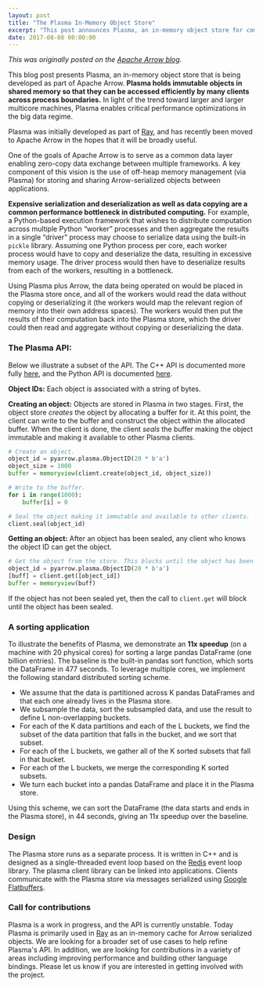 ```yaml
---
layout: post
title: "The Plasma In-Memory Object Store"
excerpt: "This post announces Plasma, an in-memory object store for communicating data between processes."
date: 2017-08-08 00:00:00
---
```


*This was originally posted on the [Apache Arrow blog][1]*.

This blog post presents Plasma, an in-memory object store that is being
developed as part of Apache Arrow. **Plasma holds immutable objects in shared
memory so that they can be accessed efficiently by many clients across process
boundaries.** In light of the trend toward larger and larger multicore machines,
Plasma enables critical performance optimizations in the big data regime.

Plasma was initially developed as part of [Ray][2], and has recently been moved
to Apache Arrow in the hopes that it will be broadly useful.

One of the goals of Apache Arrow is to serve as a common data layer enabling
zero-copy data exchange between multiple frameworks. A key component of this
vision is the use of off-heap memory management (via Plasma) for storing and
sharing Arrow-serialized objects between applications.

**Expensive serialization and deserialization as well as data copying are a
common performance bottleneck in distributed computing.** For example, a
Python-based execution framework that wishes to distribute computation across
multiple Python “worker” processes and then aggregate the results in a single
“driver” process may choose to serialize data using the built-in `pickle`
library. Assuming one Python process per core, each worker process would have to
copy and deserialize the data, resulting in excessive memory usage. The driver
process would then have to deserialize results from each of the workers,
resulting in a bottleneck.

Using Plasma plus Arrow, the data being operated on would be placed in the
Plasma store once, and all of the workers would read the data without copying or
deserializing it (the workers would map the relevant region of memory into their
own address spaces). The workers would then put the results of their computation
back into the Plasma store, which the driver could then read and aggregate
without copying or deserializing the data.

### The Plasma API:

Below we illustrate a subset of the API. The C++ API is documented more fully
[here][5], and the Python API is documented [here][6].

**Object IDs:** Each object is associated with a string of bytes.

**Creating an object:** Objects are stored in Plasma in two stages. First, the
object store *creates* the object by allocating a buffer for it. At this point,
the client can write to the buffer and construct the object within the allocated
buffer. When the client is done, the client *seals* the buffer making the object
immutable and making it available to other Plasma clients.

```python
# Create an object.
object_id = pyarrow.plasma.ObjectID(20 * b'a')
object_size = 1000
buffer = memoryview(client.create(object_id, object_size))

# Write to the buffer.
for i in range(1000):
    buffer[i] = 0

# Seal the object making it immutable and available to other clients.
client.seal(object_id)
```

**Getting an object:** After an object has been sealed, any client who knows the
object ID can get the object.

```python
# Get the object from the store. This blocks until the object has been sealed.
object_id = pyarrow.plasma.ObjectID(20 * b'a')
[buff] = client.get([object_id])
buffer = memoryview(buff)
```

If the object has not been sealed yet, then the call to `client.get` will block
until the object has been sealed.

### A sorting application

To illustrate the benefits of Plasma, we demonstrate an **11x speedup** (on a
machine with 20 physical cores) for sorting a large pandas DataFrame (one
billion entries). The baseline is the built-in pandas sort function, which sorts
the DataFrame in 477 seconds. To leverage multiple cores, we implement the
following standard distributed sorting scheme.

* We assume that the data is partitioned across K pandas DataFrames and that
  each one already lives in the Plasma store.
* We subsample the data, sort the subsampled data, and use the result to define
  L non-overlapping buckets.
* For each of the K data partitions and each of the L buckets, we find the
  subset of the data partition that falls in the bucket, and we sort that
  subset.
* For each of the L buckets, we gather all of the K sorted subsets that fall in
  that bucket.
* For each of the L buckets, we merge the corresponding K sorted subsets.
* We turn each bucket into a pandas DataFrame and place it in the Plasma store.

Using this scheme, we can sort the DataFrame (the data starts and ends in the
Plasma store), in 44 seconds, giving an 11x speedup over the baseline.

### Design

The Plasma store runs as a separate process. It is written in C++ and is
designed as a single-threaded event loop based on the [Redis][3] event loop library.
The plasma client library can be linked into applications. Clients communicate
with the Plasma store via messages serialized using [Google Flatbuffers][4].

### Call for contributions

Plasma is a work in progress, and the API is currently unstable. Today Plasma is
primarily used in [Ray][2] as an in-memory cache for Arrow serialized objects.
We are looking for a broader set of use cases to help refine Plasma's API. In
addition, we are looking for contributions in a variety of areas including
improving performance and building other language bindings. Please let us know
if you are interested in getting involved with the project.

[1]: http://arrow.apache.org/blog/2017/08/08/plasma-in-memory-object-store/
[2]: https://github.com/ray-project/ray
[3]: https://redis.io/
[4]: https://google.github.io/flatbuffers/
[5]: https://github.com/apache/arrow/blob/master/cpp/apidoc/tutorials/plasma.md
[6]: https://github.com/apache/arrow/blob/master/python/doc/source/plasma.rst
